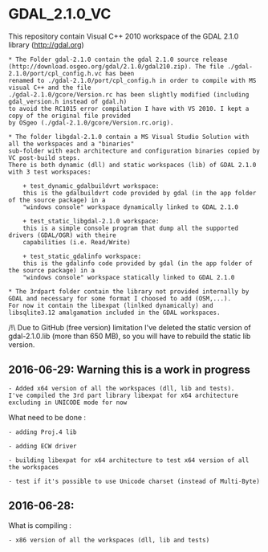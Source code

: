 # GDAL_2.1.0_VC
This repository contain Visual C++ 2010 workspace of the GDAL 2.1.0 library (http://gdal.org)

    * The Folder gdal-2.1.0 contain the gdal 2.1.0 source release 
	(http://download.osgeo.org/gdal/2.1.0/gdal210.zip). The file ./gdal-2.1.0/port/cpl_config.h.vc has been 
	renamed to ./gdal-2.1.0/port/cpl_config.h in order to compile with MS visual C++ and the file 
	./gdal-2.1.0/gcore/Version.rc has been slightly modified (including gdal_version.h instead of gdal.h)
	to avoid the RC1015 error compilation I have with VS 2010. I kept a copy of the original file provided
	by OSgeo (./gdal-2.1.0/gcore/Version.rc.orig).

	* The folder libgdal-2.1.0 contain a MS Visual Studio Solution with all the workspaces and a "binaries"
	sub-folder with each architecture and configuration binaries copied by VC post-build steps.
	There is both dynamic (dll) and static workspaces (lib) of GDAL 2.1.0 with 3 test workspaces:
	
		+ test_dynamic_gdalbuildvrt workspace:
		this is the gdalbuildvrt code provided by gdal (in the app folder of the source package) in a 
		"windows console" workspace dynamically linked to GDAL 2.1.0
		
		+ test_static_libgdal-2.1.0 workspace:
		this is a simple console program that dump all the supported drivers (GDAL/OGR) with theire 
		capabilities (i.e. Read/Write)
		
		+ test_static_gdalinfo workspace:
		this is the gdalinfo code provided by gdal (in the app folder of the source package) in a 
		"windows console" workspace statically linked to GDAL 2.1.0
	
	* The 3rdpart folder contain the library not provided internally by GDAL and necessary for some format I choosed to add (OSM,...).
	For now it contain the libexpat (linlked dynamically) and libsqlite3.12 amalgamation included in the GDAL workspaces.


/!\ Due to GitHub (free version) limitation I've deleted the static version of gdal-2.1.0.lib (more than 650 MB),
so you will have to rebuild the static lib version.
	

## 2016-06-29: Warning this is a work in progress

    - Added x64 version of all the workspaces (dll, lib and tests).
	I've compiled the 3rd part library libexpat for x64 architecture excluding in UNICODE mode for now

	
What need to be done :

    - adding Proj.4 lib
    
    - adding ECW driver
    
    - building libexpat for x64 architecture to test x64 version of all the workspaces
    
    - test if it's possible to use Unicode charset (instead of Multi-Byte)
   	
	
## 2016-06-28: 
What is compiling :

    - x86 version of all the workspaces (dll, lib and tests) 


